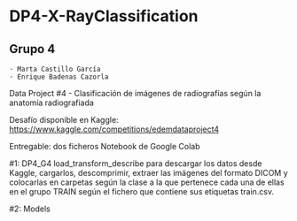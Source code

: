 # DP4-X-RayClassification

## Grupo 4
    · Marta Castillo García
    · Enrique Badenas Cazorla

Data Project #4 - Clasificación de imágenes de radiografías según la anatomía radiografiada

Desafío disponible en Kaggle: https://www.kaggle.com/competitions/edemdataproject4 

Entregable: dos ficheros Notebook de Google Colab

#1: DP4_G4 load_transform_describe para descargar los datos desde Kaggle, cargarlos, descomprimir, extraer las imágenes del formato DICOM y colocarlas en carpetas según la clase a la que pertenece cada una de ellas en el grupo TRAIN según el fichero que contiene sus etiquetas train.csv.

#2: Models

